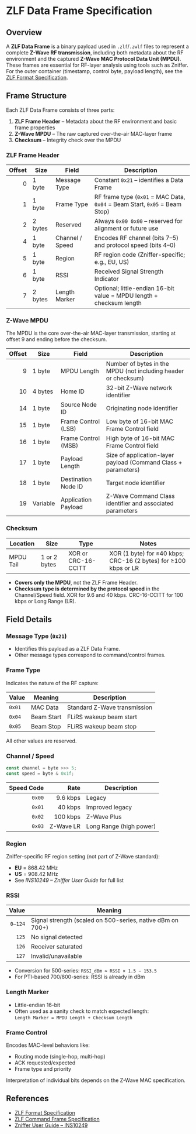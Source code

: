 # ZLF Data Frame Specification

## Overview

A **ZLF Data Frame** is a binary payload used in `.zlf`/`.zwlf` files to
represent a complete **Z-Wave RF transmission**, including both metadata about
the RF environment and the captured **Z-Wave MAC Protocol Data Unit (MPDU)**.
These frames are essential for RF-layer analysis using tools such as Zniffer.
For the outer container (timestamp, control byte, payload length), see the
[ZLF Format Specification](zlf.md).

## Frame Structure

Each ZLF Data Frame consists of three parts:

1. **ZLF Frame Header** – Metadata about the RF environment and basic frame
   properties
2. **Z-Wave MPDU** – The raw captured over-the-air MAC-layer frame
3. **Checksum** – Integrity check over the MPDU

### ZLF Frame Header

| Offset | Size    | Field           | Description                                                                |
| -----: | ------- | --------------- | -------------------------------------------------------------------------- |
|      0 | 1 byte  | Message Type    | Constant `0x21` – identifies a Data Frame                                  |
|      1 | 1 byte  | Frame Type      | RF frame type (`0x01` = MAC Data, `0x04` = Beam Start, `0x05` = Beam Stop) |
|      2 | 2 bytes | Reserved        | Always `0x00 0x00` – reserved for alignment or future use                  |
|      4 | 1 byte  | Channel / Speed | Encodes RF channel (bits 7–5) and protocol speed (bits 4–0)                |
|      5 | 1 byte  | Region          | RF region code (Zniffer-specific; e.g., EU, US)                            |
|      6 | 1 byte  | RSSI            | Received Signal Strength Indicator                                         |
|      7 | 2 bytes | Length Marker   | Optional; little-endian 16-bit value = MPDU length + checksum length       |

### Z-Wave MPDU

The MPDU is the core over-the-air MAC-layer transmission, starting at offset 9
and ending before the checksum.

| Offset | Size     | Field               | Description                                                    |
| -----: | -------- | ------------------- | -------------------------------------------------------------- |
|      9 | 1 byte   | MPDU Length         | Number of bytes in the MPDU (not including header or checksum) |
|     10 | 4 bytes  | Home ID             | 32-bit Z-Wave network identifier                               |
|     14 | 1 byte   | Source Node ID      | Originating node identifier                                    |
|     15 | 1 byte   | Frame Control (LSB) | Low byte of 16-bit MAC Frame Control field                     |
|     16 | 1 byte   | Frame Control (MSB) | High byte of 16-bit MAC Frame Control field                    |
|     17 | 1 byte   | Payload Length      | Size of application-layer payload (Command Class + parameters) |
|     18 | 1 byte   | Destination Node ID | Target node identifier                                         |
|     19 | Variable | Application Payload | Z-Wave Command Class identifier and associated parameters      |

### Checksum

| Location  | Size         | Type                | Notes                                                           |
| --------- | ------------ | ------------------- | --------------------------------------------------------------- |
| MPDU Tail | 1 or 2 bytes | XOR or CRC-16-CCITT | XOR (1 byte) for ≤40 kbps; CRC-16 (2 bytes) for ≥100 kbps or LR |

- **Covers only the MPDU**, not the ZLF Frame Header.
- **Checksum type is determined by the protocol speed** in the Channel/Speed
  field. XOR for 9.6 and 40 kbps. CRC-16-CCITT for 100 kbps or Long Range (LR).

## Field Details

### Message Type (`0x21`)

- Identifies this payload as a ZLF Data Frame.
- Other message types correspond to command/control frames.

### Frame Type

Indicates the nature of the RF capture:

| Value  | Meaning    | Description                  |
| ------ | ---------- | ---------------------------- |
| `0x01` | MAC Data   | Standard Z-Wave transmission |
| `0x04` | Beam Start | FLiRS wakeup beam start      |
| `0x05` | Beam Stop  | FLiRS wakeup beam stop       |

All other values are reserved.

### Channel / Speed

```ts
const channel = byte >>> 5;
const speed = byte & 0x1f;
```

| Speed Code |      Rate | Description             |
| ---------: | --------: | ----------------------- |
|     `0x00` |  9.6 kbps | Legacy                  |
|     `0x01` |   40 kbps | Improved legacy         |
|     `0x02` |  100 kbps | Z-Wave Plus             |
|     `0x03` | Z-Wave LR | Long Range (high power) |

### Region

Zniffer-specific RF region setting (not part of Z-Wave standard):

- **EU** = 868.42 MHz
- **US** = 908.42 MHz
- See _INS10249 – Zniffer User Guide_ for full list

### RSSI

|   Value | Meaning                                                    |
| ------: | ---------------------------------------------------------- |
| `0–124` | Signal strength (scaled on 500-series, native dBm on 700+) |
|   `125` | No signal detected                                         |
|   `126` | Receiver saturated                                         |
|   `127` | Invalid/unavailable                                        |

- Conversion for 500-series: `RSSI_dBm ≈ RSSI × 1.5 − 153.5`
- For PTI-based 700/800-series: RSSI is already in dBm

### Length Marker

- Little-endian 16-bit
- Often used as a sanity check to match expected length:  
  `Length Marker = MPDU Length + Checksum Length`

### Frame Control

Encodes MAC-level behaviors like:

- Routing mode (single-hop, multi-hop)
- ACK requested/expected
- Frame type and priority

Interpretation of individual bits depends on the Z-Wave MAC specification.

## References

- [ZLF Format Specification](../zlf.md)
- [ZLF Command Frame Specification](zlf-command.md)
- [Zniffer User Guide – INS10249](https://www.silabs.com/documents/public/user-guides/INS10249-Z-Wave-Zniffer-User-Guide.pdf)
